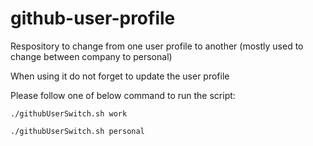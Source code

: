 # github-user-profile
Respository to change from one user profile to another (mostly used to change between company to personal)

When using it do not forget to update the user profile

Please follow one of below command to run the script:

```
./githubUserSwitch.sh work
```
```
./githubUserSwitch.sh personal
```
